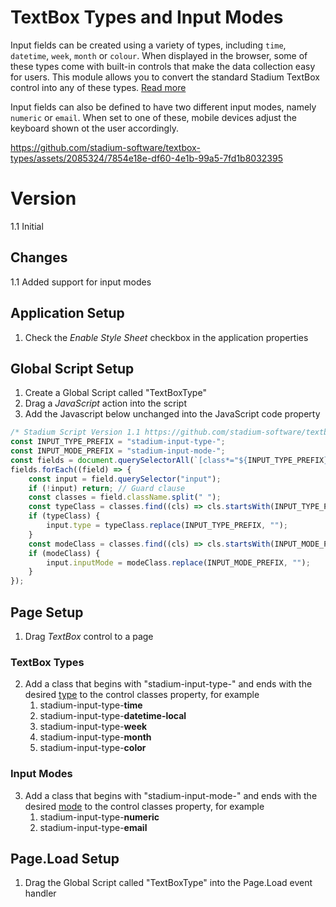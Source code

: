 # TextBox Types and Input Modes

Input fields can be created using a variety of types, including `time`, `datetime`, `week`, `month` or `colour`. When displayed in the browser, some of these types come with built-in controls that make the data collection easy for users. This module allows you to convert the standard Stadium TextBox control into any of these types. [Read more](https://www.w3schools.com/html/html_form_input_types.asp)

Input fields can also be defined to have two different input modes, namely `numeric` or `email`. When set to one of these, mobile devices adjust the keyboard shown ot the user accordingly. 

 https://github.com/stadium-software/textbox-types/assets/2085324/7854e18e-df60-4e1b-99a5-7fd1b8032395

# Version 
1.1 Initial

## Changes
1.1 Added support for input modes

## Application Setup
1. Check the *Enable Style Sheet* checkbox in the application properties

## Global Script Setup
1. Create a Global Script called "TextBoxType"
3. Drag a *JavaScript* action into the script
4. Add the Javascript below unchanged into the JavaScript code property
```javascript
/* Stadium Script Version 1.1 https://github.com/stadium-software/textbox-types */
const INPUT_TYPE_PREFIX = "stadium-input-type-";
const INPUT_MODE_PREFIX = "stadium-input-mode-";
const fields = document.querySelectorAll(`[class*="${INPUT_TYPE_PREFIX}"], [class*="${INPUT_MODE_PREFIX}"]`);
fields.forEach((field) => {
    const input = field.querySelector("input");
    if (!input) return; // Guard clause
    const classes = field.className.split(" ");
    const typeClass = classes.find((cls) => cls.startsWith(INPUT_TYPE_PREFIX));
    if (typeClass) {
        input.type = typeClass.replace(INPUT_TYPE_PREFIX, "");
    }
    const modeClass = classes.find((cls) => cls.startsWith(INPUT_MODE_PREFIX));
    if (modeClass) {
        input.inputMode = modeClass.replace(INPUT_MODE_PREFIX, "");
    }
});
```

## Page Setup
1. Drag *TextBox* control to a page

### TextBox Types
2. Add a class that begins with "stadium-input-type-" and ends with the desired [type](https://www.w3schools.com/html/html_form_input_types.asp) to the control classes property, for example
   1. stadium-input-type-**time**
   2. stadium-input-type-**datetime-local**
   3. stadium-input-type-**week**
   4. stadium-input-type-**month**
   5. stadium-input-type-**color**

### Input Modes
3. Add a class that begins with "stadium-input-mode-" and ends with the desired [mode](https://www.w3schools.com/TAgs/att_inputmode.asp) to the control classes property, for example
   1. stadium-input-type-**numeric**
   2. stadium-input-type-**email**

## Page.Load Setup
1. Drag the Global Script called "TextBoxType" into the Page.Load event handler

